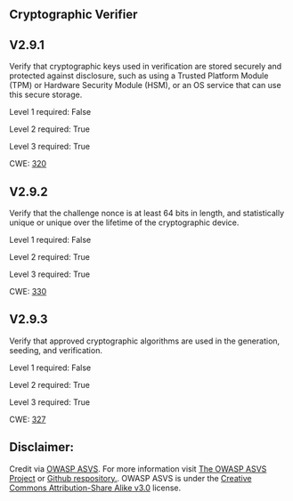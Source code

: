 ##  Cryptographic Verifier

## V2.9.1

Verify that cryptographic keys used in verification are stored securely and protected against disclosure, such as using a Trusted Platform Module (TPM) or Hardware Security Module (HSM), or an OS service that can use this secure storage.

Level 1 required: False

Level 2 required: True

Level 3 required: True

CWE: [320](https://cwe.mitre.org/data/definitions/320)

## V2.9.2

Verify that the challenge nonce is at least 64 bits in length, and statistically unique or unique over the lifetime of the cryptographic device.

Level 1 required: False

Level 2 required: True

Level 3 required: True

CWE: [330](https://cwe.mitre.org/data/definitions/330)

## V2.9.3

Verify that approved cryptographic algorithms are used in the generation, seeding, and verification.

Level 1 required: False

Level 2 required: True

Level 3 required: True

CWE: [327](https://cwe.mitre.org/data/definitions/327)



## Disclaimer:

Credit via [OWASP ASVS](https://owasp.org/www-project-application-security-verification-standard/). For more information visit [The OWASP ASVS Project](https://owasp.org/www-project-application-security-verification-standard/) or [Github respository.](https://github.com/OWASP/ASVS). OWASP ASVS is under the [Creative Commons Attribution-Share Alike v3.0](https://creativecommons.org/licenses/by-sa/3.0/) license.
